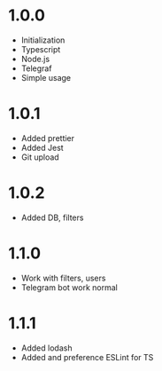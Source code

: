 # 1.0.0
- Initialization
- Typescript
- Node.js
- Telegraf
- Simple usage
# 1.0.1
- Added prettier
- Added Jest
- Git upload
# 1.0.2
- Added DB, filters
# 1.1.0
- Work with filters, users
- Telegram bot work normal
# 1.1.1
- Added lodash
- Added and preference ESLint for TS